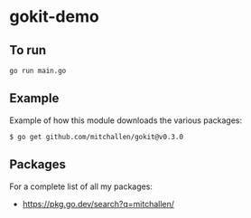 # gokit-demo

## To run

```
go run main.go
```

## Example

Example of how this module downloads the various packages:

```
$ go get github.com/mitchallen/gokit@v0.3.0
```

## Packages

For a complete list of all my packages:

* https://pkg.go.dev/search?q=mitchallen/